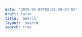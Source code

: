 ```yaml
---
date: '2025-05-09T02:55:59-07:00'
draft: false
title: 'Search'
layout: 'search'
search: true
---
```

